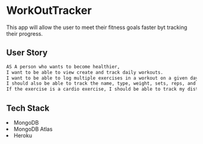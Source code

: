 # WorkOutTracker

This app will allow the user to meet their fitness goals faster byt tracking their progress.

## User Story
```md
AS A person who wants to become healthier, 
I want to be able to view create and track daily workouts. 
I want to be able to log multiple exercises in a workout on a given day. 
I should also be able to track the name, type, weight, sets, reps, and duration of exercise. 
If the exercise is a cardio exercise, I should be able to track my distance traveled.
```
## Tech Stack

<li>MongoDB</li>
<li>MongoDB Atlas</li>
<li>Heroku</li>
